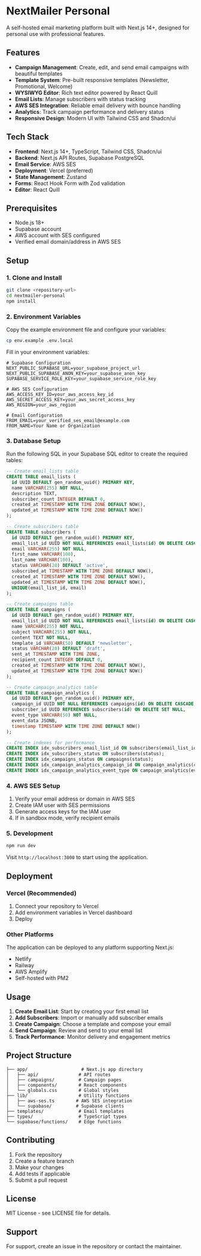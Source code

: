 # NextMailer Personal

A self-hosted email marketing platform built with Next.js 14+, designed for personal use with professional features.

## Features

- **Campaign Management**: Create, edit, and send email campaigns with beautiful templates
- **Template System**: Pre-built responsive templates (Newsletter, Promotional, Welcome)
- **WYSIWYG Editor**: Rich text editor powered by React Quill
- **Email Lists**: Manage subscribers with status tracking
- **AWS SES Integration**: Reliable email delivery with bounce handling
- **Analytics**: Track campaign performance and delivery status
- **Responsive Design**: Modern UI with Tailwind CSS and Shadcn/ui

## Tech Stack

- **Frontend**: Next.js 14+, TypeScript, Tailwind CSS, Shadcn/ui
- **Backend**: Next.js API Routes, Supabase PostgreSQL
- **Email Service**: AWS SES
- **Deployment**: Vercel (preferred)
- **State Management**: Zustand
- **Forms**: React Hook Form with Zod validation
- **Editor**: React Quill

## Prerequisites

- Node.js 18+
- Supabase account
- AWS account with SES configured
- Verified email domain/address in AWS SES

## Setup

### 1. Clone and Install

```bash
git clone <repository-url>
cd nextmailer-personal
npm install
```

### 2. Environment Variables

Copy the example environment file and configure your variables:

```bash
cp env.example .env.local
```

Fill in your environment variables:

```env
# Supabase Configuration
NEXT_PUBLIC_SUPABASE_URL=your_supabase_project_url
NEXT_PUBLIC_SUPABASE_ANON_KEY=your_supabase_anon_key
SUPABASE_SERVICE_ROLE_KEY=your_supabase_service_role_key

# AWS SES Configuration
AWS_ACCESS_KEY_ID=your_aws_access_key_id
AWS_SECRET_ACCESS_KEY=your_aws_secret_access_key
AWS_REGION=your_aws_region

# Email Configuration
FROM_EMAIL=your_verified_ses_email@example.com
FROM_NAME=Your Name or Organization
```

### 3. Database Setup

Run the following SQL in your Supabase SQL editor to create the required tables:

```sql
-- Create email_lists table
CREATE TABLE email_lists (
  id UUID DEFAULT gen_random_uuid() PRIMARY KEY,
  name VARCHAR(255) NOT NULL,
  description TEXT,
  subscriber_count INTEGER DEFAULT 0,
  created_at TIMESTAMP WITH TIME ZONE DEFAULT NOW(),
  updated_at TIMESTAMP WITH TIME ZONE DEFAULT NOW()
);

-- Create subscribers table
CREATE TABLE subscribers (
  id UUID DEFAULT gen_random_uuid() PRIMARY KEY,
  email_list_id UUID NOT NULL REFERENCES email_lists(id) ON DELETE CASCADE,
  email VARCHAR(255) NOT NULL,
  first_name VARCHAR(100),
  last_name VARCHAR(100),
  status VARCHAR(20) DEFAULT 'active',
  subscribed_at TIMESTAMP WITH TIME ZONE DEFAULT NOW(),
  created_at TIMESTAMP WITH TIME ZONE DEFAULT NOW(),
  updated_at TIMESTAMP WITH TIME ZONE DEFAULT NOW(),
  UNIQUE(email_list_id, email)
);

-- Create campaigns table
CREATE TABLE campaigns (
  id UUID DEFAULT gen_random_uuid() PRIMARY KEY,
  email_list_id UUID NOT NULL REFERENCES email_lists(id) ON DELETE CASCADE,
  name VARCHAR(255) NOT NULL,
  subject VARCHAR(255) NOT NULL,
  content TEXT NOT NULL,
  template_id VARCHAR(50) DEFAULT 'newsletter',
  status VARCHAR(20) DEFAULT 'draft',
  sent_at TIMESTAMP WITH TIME ZONE,
  recipient_count INTEGER DEFAULT 0,
  created_at TIMESTAMP WITH TIME ZONE DEFAULT NOW(),
  updated_at TIMESTAMP WITH TIME ZONE DEFAULT NOW()
);

-- Create campaign_analytics table
CREATE TABLE campaign_analytics (
  id UUID DEFAULT gen_random_uuid() PRIMARY KEY,
  campaign_id UUID NOT NULL REFERENCES campaigns(id) ON DELETE CASCADE,
  subscriber_id UUID REFERENCES subscribers(id) ON DELETE SET NULL,
  event_type VARCHAR(50) NOT NULL,
  event_data JSONB,
  timestamp TIMESTAMP WITH TIME ZONE DEFAULT NOW()
);

-- Create indexes for performance
CREATE INDEX idx_subscribers_email_list_id ON subscribers(email_list_id);
CREATE INDEX idx_subscribers_status ON subscribers(status);
CREATE INDEX idx_campaigns_status ON campaigns(status);
CREATE INDEX idx_campaign_analytics_campaign_id ON campaign_analytics(campaign_id);
CREATE INDEX idx_campaign_analytics_event_type ON campaign_analytics(event_type);
```

### 4. AWS SES Setup

1. Verify your email address or domain in AWS SES
2. Create IAM user with SES permissions
3. Generate access keys for the IAM user
4. If in sandbox mode, verify recipient emails

### 5. Development

```bash
npm run dev
```

Visit `http://localhost:3000` to start using the application.

## Deployment

### Vercel (Recommended)

1. Connect your repository to Vercel
2. Add environment variables in Vercel dashboard
3. Deploy

### Other Platforms

The application can be deployed to any platform supporting Next.js:
- Netlify
- Railway
- AWS Amplify
- Self-hosted with PM2

## Usage

1. **Create Email List**: Start by creating your first email list
2. **Add Subscribers**: Import or manually add subscriber emails
3. **Create Campaign**: Choose a template and compose your email
4. **Send Campaign**: Review and send to your email list
5. **Track Performance**: Monitor delivery and engagement metrics

## Project Structure

```
├── app/                    # Next.js app directory
│   ├── api/               # API routes
│   ├── campaigns/         # Campaign pages
│   ├── components/        # React components
│   └── globals.css        # Global styles
├── lib/                   # Utility functions
│   ├── aws-ses.ts        # AWS SES integration
│   └── supabase/         # Supabase clients
├── templates/             # Email templates
├── types/                 # TypeScript types
└── supabase/functions/    # Edge functions
```

## Contributing

1. Fork the repository
2. Create a feature branch
3. Make your changes
4. Add tests if applicable
5. Submit a pull request

## License

MIT License - see LICENSE file for details.

## Support

For support, create an issue in the repository or contact the maintainer. 